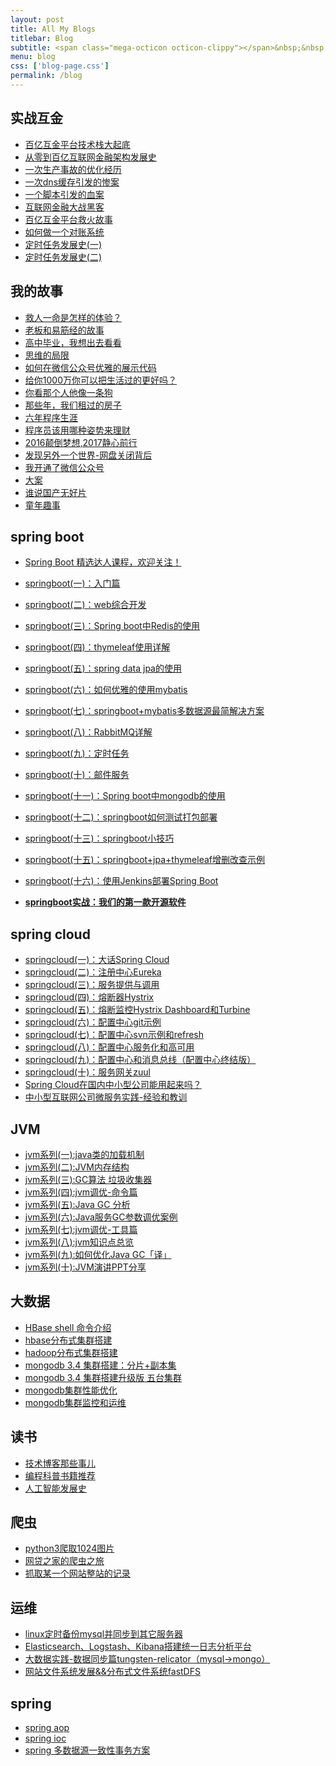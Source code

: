 ```yaml
---
layout: post
title: All My Blogs
titlebar: Blog
subtitle: <span class="mega-octicon octicon-clippy"></span>&nbsp;&nbsp; Take notes about everything new
menu: blog
css: ['blog-page.css']
permalink: /blog
---
```



## 实战互金

- [百亿互金平台技术栈大起底](http://www.javaen.com/arch/2017/06/30/technology-stack.html)
- [从零到百亿互联网金融架构发展史](http://www.javaen.com/%E6%9E%B6%E6%9E%84/2017/01/10/%E4%BB%8E%E9%9B%B6%E5%88%B0%E7%99%BE%E4%BA%BF%E4%BA%92%E8%81%94%E7%BD%91%E9%87%91%E8%9E%8D%E6%9E%B6%E6%9E%84%E5%8F%91%E5%B1%95%E5%8F%B2.html)
- [一次生产事故的优化经历](http://www.javaen.com/%E4%BC%98%E5%8C%96/2017/02/06/%E4%B8%80%E6%AC%A1%E7%94%9F%E4%BA%A7%E4%BA%8B%E6%95%85%E7%9A%84%E4%BC%98%E5%8C%96%E7%BB%8F%E5%8E%86.html)  
- [一次dns缓存引发的惨案](http://www.javaen.com/%E4%BC%98%E5%8C%96/2017/02/09/%E4%B8%80%E6%AC%A1dns%E7%BC%93%E5%AD%98%E5%BC%95%E5%8F%91%E7%9A%84%E6%83%A8%E6%A1%88.html)  
- [一个脚本引发的血案](http://www.javaen.com/%E4%BC%98%E5%8C%96/2017/02/12/%E4%B8%80%E4%B8%AA%E8%84%9A%E6%9C%AC%E5%BC%95%E5%8F%91%E7%9A%84%E8%A1%80%E6%A1%88.html)  
- [互联网金融大战黑客](http://www.javaen.com/%E4%BC%98%E5%8C%96/2017/02/15/%E4%BA%92%E8%81%94%E7%BD%91%E9%87%91%E8%9E%8D%E5%A4%A7%E6%88%98%E9%BB%91%E5%AE%A2.html)  
- [百亿互金平台救火故事](http://www.javaen.com/%E4%BC%98%E5%8C%96/2017/02/16/%E7%99%BE%E4%BA%BF%E4%BA%92%E9%87%91%E5%B9%B3%E5%8F%B0%E6%95%91%E7%81%AB%E6%95%85%E4%BA%8B.html)  
- [如何做一个对账系统](http://www.javaen.com/pay/2017/06/13/reconciliation-system.html)  
- [定时任务发展史(一)](http://www.javaen.com/java/2017/06/28/timer-task-develop-1.html)  
- [定时任务发展史(二)](http://www.javaen.com/java/2017/06/29/timer-task-develop-2.html)  

## 我的故事

- [救人一命是怎样的体验？](http://www.javaen.com/life/2017/06/25/save-a-life.html)  
- [老板和易筋经的故事](http://www.javaen.com/blog/2017/09/17/boss-anxious.html)  
- [高中毕业，我想出去看看](http://www.javaen.com/life/2017/07/03/pingjing-life.html)  
- [思维的局限](http://www.javaen.com/life/2017/05/19/Limitations-of-thinking.html)
- [如何在微信公众号优雅的展示代码](http://www.javaen.com/other/2017/05/15/wechat-markdown.html)
- [给你1000万你可以把生活过的更好吗？](http://www.javaen.com/life/2017/05/05/1000-and-life.html)
- [你看那个人他像一条狗](http://www.javaen.com/career/2017/03/26/programmer-confused.html)
- [那些年，我们租过的房子](http://www.javaen.com/life/2017/04/21/house-rented.html)
- [六年程序生涯](http://www.javaen.com/%E5%85%AD%E5%B9%B4/2016/11/20/%E5%85%AD%E5%B9%B4%E7%A8%8B%E5%BA%8F%E7%94%9F%E6%B6%AF.html)
- [程序员该用哪种姿势来理财](http://www.javaen.com/%E7%94%9F%E6%B4%BB/2016/05/08/%E7%A8%8B%E5%BA%8F%E5%91%98%E8%AF%A5%E7%94%A8%E5%93%AA%E7%A7%8D%E5%A7%BF%E5%8A%BF%E6%9D%A5%E7%90%86%E8%B4%A2.html)
- [2016颠倒梦想,2017静心前行](http://www.javaen.com/%E7%94%9F%E6%B4%BB/2017/01/01/2016%E9%A2%A0%E5%80%92%E6%A2%A6%E6%83%B3,2017%E9%9D%99%E5%BF%83%E5%89%8D%E8%A1%8C.html)
- [发现另外一个世界-网盘关闭背后](http://www.javaen.com/%E7%94%9F%E6%B4%BB/2017/01/18/%E5%8F%91%E7%8E%B0%E5%8F%A6%E5%A4%96%E4%B8%80%E4%B8%AA%E4%B8%96%E7%95%8C.html)
- [我开通了微信公众号](http://www.javaen.com/life/2017/04/26/open-wechat.html)
- [大案](http://www.javaen.com/life/2017/07/06/big-case.html)  
- [谁说国产无好片](http://www.javaen.com/movie/2017/08/06/china-good-movie.html)  
- [童年趣事](http://www.javaen.com/life/2017/07/29/childhood-fun.html)  


## spring boot 

- [Spring Boot 精选达人课程，欢迎关注！](http://gitbook.cn/gitchat/column/59f5daa149cd4330613605ba)  
- [springboot(一)：入门篇](http://www.javaen.com/springboot/2016/01/06/springboot(%E4%B8%80)-%E5%85%A5%E9%97%A8%E7%AF%87.html)
- [springboot(二)：web综合开发](http://www.javaen.com/springboot/2016/02/03/springboot(%E4%BA%8C)-web%E7%BB%BC%E5%90%88%E5%BC%80%E5%8F%91.html)
- [springboot(三)：Spring boot中Redis的使用](http://www.javaen.com/springboot/2016/03/06/springboot(%E4%B8%89)-Spring-Boot%E4%B8%ADRedis%E7%9A%84%E4%BD%BF%E7%94%A8.html)
- [springboot(四)：thymeleaf使用详解](http://www.javaen.com/springboot/2016/05/01/springboot(%E5%9B%9B)-thymeleaf%E4%BD%BF%E7%94%A8%E8%AF%A6%E8%A7%A3.html)
- [springboot(五)：spring data jpa的使用](http://www.javaen.com/springboot/2016/08/20/springboot(%E4%BA%94)-spring-data-jpa%E7%9A%84%E4%BD%BF%E7%94%A8.html)
- [springboot(六)：如何优雅的使用mybatis](http://www.javaen.com/springboot/2016/11/06/springboot(%E5%85%AD)-%E5%A6%82%E4%BD%95%E4%BC%98%E9%9B%85%E7%9A%84%E4%BD%BF%E7%94%A8mybatis.html)
- [springboot(七)：springboot+mybatis多数据源最简解决方案](http://www.javaen.com/springboot/2016/11/25/springboot(%E4%B8%83)-springboot+mybatis%E5%A4%9A%E6%95%B0%E6%8D%AE%E6%BA%90%E6%9C%80%E7%AE%80%E8%A7%A3%E5%86%B3%E6%96%B9%E6%A1%88.html)
- [springboot(八)：RabbitMQ详解](http://www.javaen.com/springboot/2016/11/30/springboot(%E5%85%AB)-RabbitMQ%E8%AF%A6%E8%A7%A3.html)
- [springboot(九)：定时任务](http://www.javaen.com/springboot/2016/12/02/springboot(%E4%B9%9D)-%E5%AE%9A%E6%97%B6%E4%BB%BB%E5%8A%A1.html)
- [springboot(十)：邮件服务](http://www.javaen.com/springboot/2017/05/06/springboot-mail.html)
- [springboot(十一)：Spring boot中mongodb的使用](http://www.javaen.com/springboot/2017/05/08/springboot-mongodb.html)
- [springboot(十二)：springboot如何测试打包部署](http://www.javaen.com/springboot/2017/05/09/springboot-deploy.html)
- [springboot(十三)：springboot小技巧](http://www.javaen.com/springboot/2017/06/22/springboot-tips.html)
- [springboot(十五)：springboot+jpa+thymeleaf增删改查示例](http://www.javaen.com/springboot/2017/09/23/spring-boot-jpa-thymeleaf-curd.html)  
- [springboot(十六)：使用Jenkins部署Spring Boot](http://www.javaen.com/springboot/2017/11/11/springboot-jenkins.html)

- **[springboot实战：我们的第一款开源软件](http://www.javaen.com/springboot/2016/09/26/springboot%E5%AE%9E%E6%88%98-%E6%88%91%E4%BB%AC%E7%9A%84%E7%AC%AC%E4%B8%80%E6%AC%BE%E5%BC%80%E6%BA%90%E8%BD%AF%E4%BB%B6.html)**

## spring cloud 

- [springcloud(一)：大话Spring Cloud](http://www.javaen.com/springcloud/2017/05/01/simple-springcloud.html)
- [springcloud(二)：注册中心Eureka](http://www.javaen.com/springcloud/2017/05/10/springcloud-eureka.html)
- [springcloud(三)：服务提供与调用](http://www.javaen.com/springcloud/2017/05/12/eureka-provider-constomer.html)
- [springcloud(四)：熔断器Hystrix](http://www.javaen.com/springcloud/2017/05/16/springcloud-hystrix.html)
- [springcloud(五)：熔断监控Hystrix Dashboard和Turbine](http://www.javaen.com/springcloud/2017/05/18/hystrix-dashboard-turbine.html)
- [springcloud(六)：配置中心git示例](http://www.javaen.com/springcloud/2017/05/22/springcloud-config-git.html)
- [springcloud(七)：配置中心svn示例和refresh](http://www.javaen.com/springcloud/2017/05/23/springcloud-config-svn-refresh.html)
- [springcloud(八)：配置中心服务化和高可用](http://www.javaen.com/springcloud/2017/05/25/springcloud-config-eureka.html)
- [springcloud(九)：配置中心和消息总线（配置中心终结版）](http://www.javaen.com/springcloud/2017/05/26/springcloud-config-eureka-bus.html)
- [springcloud(十)：服务网关zuul](http://www.javaen.com/springcloud/2017/06/01/gateway-service-zuul.html)  
- [Spring Cloud在国内中小型公司能用起来吗？](http://www.javaen.com/springcloud/2017/09/11/can-use-springcloud.html)   
- [中小型互联网公司微服务实践-经验和教训](http://www.javaen.com/springcloud/2017/10/19/micro-service-practice.html)


## JVM

- [jvm系列(一):java类的加载机制](http://www.javaen.com/jvm/2017/08/19/class-loading-principle.html)
- [jvm系列(二):JVM内存结构](http://www.javaen.com/jvm/2017/08/25/jvm-memory-structure.html)
- [jvm系列(三):GC算法 垃圾收集器](http://www.javaen.com/jvm/2017/08/29/GC-garbage-collection.html)
- [jvm系列(四):jvm调优-命令篇](http://www.javaen.com/jvm/2017/09/03/jvm-command.html)
- [jvm系列(五):Java GC 分析](http://www.javaen.com/jvm/2017/09/18/GC-Analysis.html)
- [jvm系列(六):Java服务GC参数调优案例](http://www.javaen.com/jvm/2017/09/19/GC-tuning.html)
- [jvm系列(七):jvm调优-工具篇](http://www.javaen.com/java/2017/02/22/jvm-tool.html)
- [jvm系列(八):jvm知识点总览](http://www.javaen.com/java/2017/03/01/jvm-overview.html)
- [jvm系列(九):如何优化Java GC「译」](http://www.javaen.com/jvm/2017/09/21/How-to-optimize-Java-GC.html)
- [jvm系列(十):JVM演讲PPT分享](http://www.javaen.com/jvm/2017/09/30/jvm-ppt.html)



## 大数据

- [HBase shell 命令介绍](http://www.javaen.com/hbase/2017/07/28/hbase-shell.html)  
- [hbase分布式集群搭建](http://www.javaen.com/hbase/2017/07/25/hbase-cluster-setup.html)  
- [hadoop分布式集群搭建](http://www.javaen.com/hadoop/2017/07/24/hadoop-cluster-setup.html) 
- [mongodb 3.4 集群搭建：分片+副本集](http://www.javaen.com/mongodb/2017/08/05/mongodb-cluster-setup.html)  
- [mongodb 3.4 集群搭建升级版 五台集群](http://www.javaen.com/mongodb/2017/08/16/install-mongodb-cluster.html)  
- [mongodb集群性能优化](http://www.javaen.com/mongodb/2017/09/01/mongodb-performance-optimization.html)  
- [mongodb集群监控和运维](http://www.javaen.com/mongodb/2017/09/06/mongodb-operation.html) 


## 读书

- [技术博客那些事儿](http://www.javaen.com/tech/2017/07/16/operating-technology-blog.html)  
- [编程科普书籍推荐](http://www.javaen.com/book/2017/06/06/book-list.html)
- [人工智能发展史](http://www.javaen.com/book/2017/06/10/intelligent-age.html)


## 爬虫

- [python3爬取1024图片](http://www.javaen.com/python/2016/10/30/python3%E7%88%AC%E5%8F%961024%E5%9B%BE%E7%89%87.html)
- [网贷之家的爬虫之旅](http://www.cnblogs.com/javaen/p/4423998.html)
- [抓取某一个网站整站的记录](http://www.cnblogs.com/javaen/p/5446199.html)


## 运维

- [linux定时备份mysql并同步到其它服务器](http://www.javaen.com/mysql/2016/09/09/linux%E5%AE%9A%E6%97%B6%E5%A4%87%E4%BB%BDmysql%E5%B9%B6%E5%90%8C%E6%AD%A5%E5%88%B0%E5%85%B6%E5%AE%83%E6%9C%8D%E5%8A%A1%E5%99%A8.html)
- [Elasticsearch、Logstash、Kibana搭建统一日志分析平台](http://www.cnblogs.com/javaen/p/4933103.html)
- [大数据实践-数据同步篇tungsten-relicator（mysql-&gt;mongo）](http://www.cnblogs.com/javaen/p/4918164.html)
- [网站文件系统发展&&分布式文件系统fastDFS](http://www.cnblogs.com/javaen/p/5344857.html)


## spring 

- [spring aop](http://www.cnblogs.com/javaen/p/5329550.html)
- [spring ioc](http://www.cnblogs.com/javaen/p/5311360.html)
- [spring 多数据源一致性事务方案](http://www.cnblogs.com/javaen/p/4977136.html)

